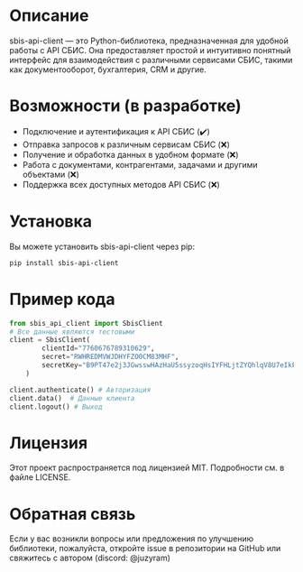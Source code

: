 # Описание
sbis-api-client — это Python-библиотека, предназначенная для удобной работы с API СБИС. Она предоставляет простой и интуитивно понятный интерфейс для взаимодействия с различными сервисами СБИС, такими как документооборот, бухгалтерия, CRM и другие.

# Возможности (в разработке)
* Подключение и аутентификация к API СБИС (✔️)
* Отправка запросов к различным сервисам СБИС (❌)
* Получение и обработка данных в удобном формате (❌)
* Работа с документами, контрагентами, задачами и другими объектами (❌)
* Поддержка всех доступных методов API СБИС (❌)

# Установка
Вы можете установить sbis-api-client через pip:
```sh
pip install sbis-api-client
```

# Пример кода
```py
from sbis_api_client import SbisClient
# Все данные являются тестовыми
client = SbisClient(
        clientId="7760676789310629",
        secret="RWHREDMVWJDHYFZO0CM83MHF",
        secretKey="B9PT47e2j3JGwsswHAzHaU5ssyzoqHsIYFHLjtZYQhlqV8U7eIkF5VIYluyrGwugVv7g1dWRcbSnoCzk10gq961GdzfpUD7INYZiS0wR8K1lrbVwkMjvqi"
    )

client.authenticate() # Авторизация
client.data()  # Данные клиента
client.logout() # Выход
```

# Лицензия
Этот проект распространяется под лицензией MIT. Подробности см. в файле LICENSE.

# Обратная связь
Если у вас возникли вопросы или предложения по улучшению библиотеки, пожалуйста, откройте issue в репозитории на GitHub или свяжитесь с автором (discord: @juzyram)
